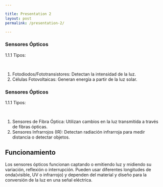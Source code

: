 ```yaml
---

title: Presentation 2
layout: post
permalink: /presentation-2/

---
```

<section>
  <section>
    <h1>Sensores Ópticos</h1>
    <p>1.1.1 Tipos:</p><br>
      <ol>
        <li>Fotodiodos/Fototransistores: Detectan la intensidad de la luz.</li>
        <li>Células Fotovoltaicas: Generan energía a partir de la luz solar.</li>
      </ol>
  </section>
  <section>
    <h1>Sensores Ópticos</h1>
    <p>1.1.1 Tipos:</p><br>
    <ol>
        <li>Sensores de Fibra Óptica: Utilizan cambios en la luz transmitida a través de fibras ópticas.</li>
        <li>Sensores Infrarrojos (IR): Detectan radiación infrarroja para medir distancia o detectar objetos.</li>
    </ol>
  </section>
</section>
<section>
  <h1>Funcionamiento</h1>
  <p>Los sensores ópticos funcionan captando o emitiendo luz y midiendo su variación, reflexión o interrupción. Pueden usar diferentes longitudes de onda<span class="fragment highlight-red">(visible, UV o infrarrojo)</span> y dependen del material y diseño para la conversión de la luz en una señal eléctrica.</p>
</section>
<!--
    background: "#e74c3c"
   title: Sensores Ópticos (Cont.)
    slide-data
      1.1.2 Funcionamiento: <br>
      Emisión y recepción de luz para detectar cambios en el entorno. Se usa un haz de luz que puede interrumpirse o reflejarse por un objeto.
    background: "#e74c3c"
  - title: Sensores Ópticos (Cont.)
    slide-data: |
      1.1.3 Características: <br>
      - Alta precisión 
      - Respuesta rápida 
      - Sensibilidad a la luz ambiental o polvo
    background: "#e74c3c"
  - title: Sensores Ópticos (Cont.)
    slide-data: |
      1.1.4 Modo de comunicación: <br>
      - Señales analógicas/digitales 
      - I2C 
      - SPI
    background: "#e74c3c"
  - title: Sensores de Temperatura
    slide-data: |
      1.2.1 Tipos: 
      - Termopares 
      - Termistores 
      - RTD 
      - Sensores IR
    background: '#f1c40f'
  - title: Sensores de Temperatura (Cont.)
    slide-data: |
      1.2.2 Funcionamiento: <br>
      Miden la temperatura mediante la variación de resistencia, voltaje o detección de radiación infrarroja.
    background: '#f1c40f'
  - title: Sensores de Temperatura (Cont.)
    slide-data: |
      1.2.3 Características: <br>
      - Alta precisión (especialmente RTD) 
      - Amplio rango de medición 
      - Tamaño compacto
    background: '#f1c40f'
  - title: Sensores de Temperatura (Cont.)
    slide-data: |
      1.2.4 Modo de comunicación: <br>
      - Señales analógicas/digitales 
      - I2C 
      - SPI 
      - 1-Wire
    background: '#f1c40f'
  - title: Sensores de Presión
    slide-data: |
      1.3.1 Tipos: <br>
      - Piezoeléctricos 
      - Capacitivos 
      - Resistivos
    background: '#9b59b6'
  - title: Sensores de Presión (Cont.)
    slide-data: |
      1.3.2 Funcionamiento: <br>
      Detectan la presión a través de la deformación de materiales que generan una señal eléctrica.
    background: '#9b59b6'
  - title: Sensores de Presión (Cont.)
    slide-data: |
      1.3.3 Características: <br>
      - Alta durabilidad 
      - Rango de presión amplio 
      - Robustos y resistentes
    background: '#9b59b6'
  - title: Sensores de Presión (Cont.)
    slide-data: |
      1.3.4 Modo de comunicación: <br>
      - Señales analógicas/digitales 
      - I2C 
      - SPI 
      - CAN bus
    background: '#9b59b6'
  - title: Sensores de Proximidad
    slide-data: |
      1.4.1 Tipos: <br>
      - Inductivos 
      - Capacitivos 
      - Ultrasónicos 
      - Ópticos
    background: '#3498db'
  - title: Sensores de Proximidad (Cont.)
    slide-data: |
      1.4.2 Funcionamiento: <br>
      Detección de proximidad mediante cambios en campos electromagnéticos, capacitancia, ondas sonoras o luz.
    background: '#3498db'
  - title: Sensores de Proximidad (Cont.)
    slide-data: |
      1.4.3 Características: <br>
      - Alta precisión 
      - Rango de detección variable 
      - Resistencia a condiciones ambientales adversas (polvo, agua)
    background: '#3498db'
  - title: Sensores de Proximidad (Cont.)
    slide-data: |
      1.4.4 Modo de comunicación: <br>
      - Salidas digitales o analógicas 
      - Protocolos: I2C, SPI, RS-232, RS-485
    background: '#3498db'

--->

{% for slide in page.slides %}
                    
<section data-background="{% if slide.background %}{{slide.background}}{% else %}{{page.background}}{% endif %}"><h1>{{slide.title}}</h1><p>{{ slide.slide-data | newline_to_br }}</p></section>
                    
{% endfor %}
